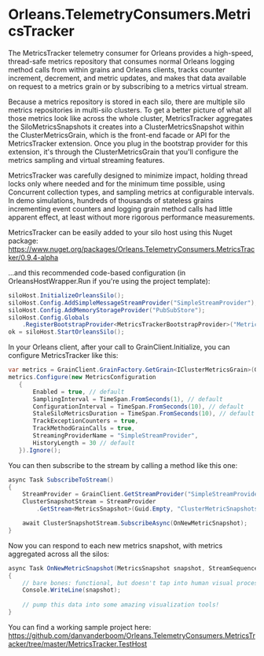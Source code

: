 # Orleans.TelemetryConsumers.MetricsTracker
The MetricsTracker telemetry consumer for Orleans provides a high-speed, thread-safe metrics repository that consumes normal Orleans logging method calls from within grains and Orleans clients, tracks counter increment, decrement, and metric updates, and makes that data available on request to a metrics grain or by subscribing to a metrics virtual stream.

Because a metrics repository is stored in each silo, there are multiple silo metrics repositories in multi-silo clusters. To get a better picture of what all those metrics look like across the whole cluster, MetricsTracker aggregates the SiloMetricsSnapshots it creates into a ClusterMetricsSnapshot within the ClusterMetricsGrain, which is the front-end facade or API for the MetricsTracker extension. Once you plug in the bootstrap provider for this extension, it's through the ClusterMetricsGrain that you'll configure the metrics sampling and virtual streaming features.

MetricsTracker was carefully designed to minimize impact, holding thread locks only where needed and for the minimum time possible, using Concurrent collection types, and sampling metrics at configurable intervals. In demo simulations, hundreds of thousands of stateless grains incrementing event counters and logging grain method calls had little apparent effect, at least without more rigorous performance measurements.

MetricsTracker can be easily added to your silo host using this Nuget package:
https://www.nuget.org/packages/Orleans.TelemetryConsumers.MetricsTracker/0.9.4-alpha

...and this recommended code-based configuration (in OrleansHostWrapper.Run if you're using the project template):

```csharp
siloHost.InitializeOrleansSilo();
siloHost.Config.AddSimpleMessageStreamProvider("SimpleStreamProvider");
siloHost.Config.AddMemoryStorageProvider("PubSubStore");
siloHost.Config.Globals
    .RegisterBootstrapProvider<MetricsTrackerBootstrapProvider>("MetricsTracker");
ok = siloHost.StartOrleansSilo();
```

In your Orleans client, after your call to GrainClient.Initialize, you can configure MetricsTracker like this:

```csharp
var metrics = GrainClient.GrainFactory.GetGrain<IClusterMetricsGrain>(Guid.Empty);
metrics.Configure(new MetricsConfiguration
   {
       Enabled = true, // default
       SamplingInterval = TimeSpan.FromSeconds(1), // default
       ConfigurationInterval = TimeSpan.FromSeconds(10), // default
       StaleSiloMetricsDuration = TimeSpan.FromSeconds(10), // default
       TrackExceptionCounters = true,
       TrackMethodGrainCalls = true,
       StreamingProviderName = "SimpleStreamProvider",
       HistoryLength = 30 // default
   }).Ignore();
```

You can then subscribe to the stream by calling a method like this one:

```csharp
async Task SubscribeToStream()
{
    StreamProvider = GrainClient.GetStreamProvider("SimpleStreamProvider");
    ClusterSnapshotStream = StreamProvider
        .GetStream<MetricsSnapshot>(Guid.Empty, "ClusterMetricSnapshots");

    await ClusterSnapshotStream.SubscribeAsync(OnNewMetricSnapshot);
}
```

Now you can respond to each new metrics snapshot, with metrics aggregated across all the silos:

```csharp
async Task OnNewMetricSnapshot(MetricsSnapshot snapshot, StreamSequenceToken token)
{
    // bare bones: functional, but doesn't tap into human visual processing capabilities
    Console.WriteLine(snapshot);
    
    // pump this data into some amazing visualization tools!
}
```

You can find a working sample project here:
https://github.com/danvanderboom/Orleans.TelemetryConsumers.MetricsTracker/tree/master/MetricsTracker.TestHost
